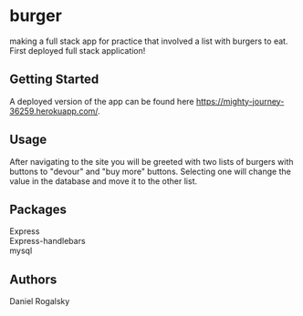 # burger
making a full stack app for practice that involved a list with burgers to eat. First deployed full stack application!

## Getting Started
A deployed version of the app can be found here https://mighty-journey-36259.herokuapp.com/.

## Usage

After navigating to the site you will be greeted with two lists of burgers with buttons to "devour" and "buy more" buttons. Selecting one will change the value in the database and move it to the other list.

## Packages
Express \
Express-handlebars \
mysql


## Authors
Daniel Rogalsky